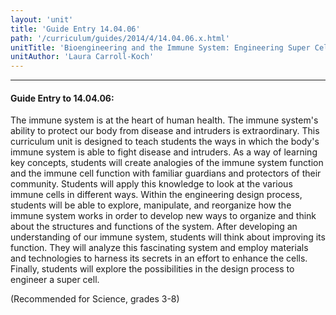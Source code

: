 ```yaml
---
layout: 'unit'
title: 'Guide Entry 14.04.06'
path: '/curriculum/guides/2014/4/14.04.06.x.html'
unitTitle: 'Bioengineering and the Immune System: Engineering Super Cells'
unitAuthor: 'Laura Carroll-Koch'
---
```


<body>
<hr/>
 <h4>
  Guide Entry to 14.04.06:
 </h4>
 <p>
  The immune system is at the heart of human health.  The immune system's ability to protect our body from disease and intruders is extraordinary. This curriculum unit is designed to teach students the ways in which the body's immune system is able to fight disease and intruders. As a way of learning key concepts, students will create analogies of the immune system function and  the immune cell function with familiar guardians and protectors of their community. Students will apply this knowledge to look at the various immune cells in different ways. Within the engineering design process, students will be able to explore, manipulate, and reorganize how the immune system works in order to develop new ways to organize and think about the structures and functions of the system. After developing an understanding of our immune system, students will think about improving its function. They will analyze this fascinating system and employ materials and technologies to harness its secrets in an effort to enhance the cells. Finally, students will explore the possibilities in the design process to engineer a super cell.
 </p>
<p>
  (Recommended for Science, grades 3-8)
 </p>
 <p>
  <b>
  </b>
 </p>

</body>
